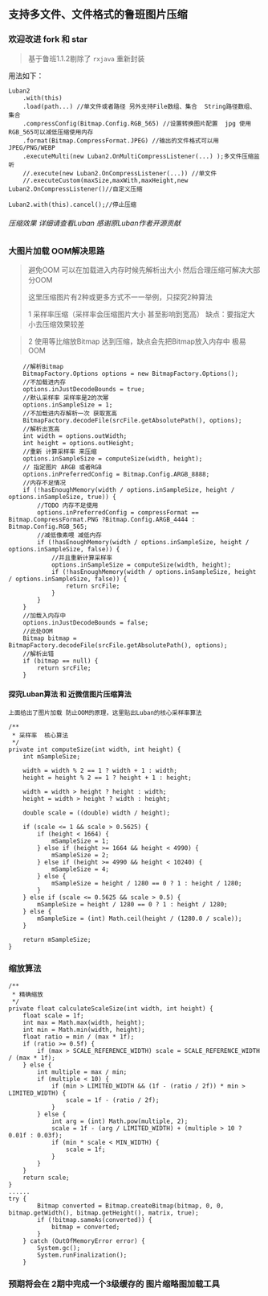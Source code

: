 ## 支持多文件、文件格式的鲁班图片压缩
### 欢迎改进 fork 和 star

>基于鲁班1.1.2剔除了 `rxjava` 重新封装

用法如下：

    Luban2
        .with(this)
        .load(path...) //单文件或者路径 另外支持File数组、集合  String路径数组、集合
        .compressConfig(Bitmap.Config.RGB_565) //设置转换图片配置  jpg 使用RGB_565可以减低压缩使用内存
        .format(Bitmap.CompressFormat.JPEG) //输出的文件格式可以用 JPEG/PNG/WEBP
        .executeMulti(new Luban2.OnMultiCompressListener(...) );多文件压缩监听
        //.execute(new Luban2.OnCompressListener(...)) //单文件
        //.executeCustom(maxSize,maxWith,maxHeight,new Luban2.OnCompressListener()//自定义压缩

	Luban2.with(this).cancel();//停止压缩

###### 压缩效果 详细请查看Luban 感谢原Luban作者开源贡献

### 大图片加载 OOM解决思路


> 避免OOM 可以在加载进入内存时候先解析出大小 然后合理压缩可解决大部分OOM
> 
> 这里压缩图片有2种或更多方式不一一举例，只探究2种算法
> 
> 1 采样率压缩（采样率会压缩图片大小 甚至影响到宽高） 缺点：要指定大小去压缩效果较差

> 2 使用等比缩放Bitmap 达到压缩，缺点会先把Bitmap放入内存中 极易OOM
    
		//解析Bitmap
        BitmapFactory.Options options = new BitmapFactory.Options();
        //不加载进内存
        options.inJustDecodeBounds = true;
        //默认采样率 采样率是2的次幂
        options.inSampleSize = 1;
        //不加载进内存解析一次 获取宽高
        BitmapFactory.decodeFile(srcFile.getAbsolutePath(), options);
        //解析出宽高
        int width = options.outWidth;
        int height = options.outHeight;
        //重新 计算采样率 来压缩
        options.inSampleSize = computeSize(width, height);
        // 指定图片 ARGB 或者RGB
        options.inPreferredConfig = Bitmap.Config.ARGB_8888;
        //内存不足情况
        if (!hasEnoughMemory(width / options.inSampleSize, height / options.inSampleSize, true)) {
            //TODO 内存不足使用
            options.inPreferredConfig = compressFormat == Bitmap.CompressFormat.PNG ?Bitmap.Config.ARGB_4444 : Bitmap.Config.RGB_565;
            //减低像素喂 减低内存
            if (!hasEnoughMemory(width / options.inSampleSize, height / options.inSampleSize, false)) {
                //并且重新计算采样率
                options.inSampleSize = computeSize(width, height);
                if (!hasEnoughMemory(width / options.inSampleSize, height / options.inSampleSize, false)) {
                    return srcFile;
                }
            }
        }
        //加载入内存中
        options.inJustDecodeBounds = false;
        //此处OOM
        Bitmap bitmap = BitmapFactory.decodeFile(srcFile.getAbsolutePath(), options);
        //解析出错
        if (bitmap == null) {
            return srcFile;
        }  
	
#### 探究Luban算法 和 近微信图片压缩算法
		
	上面给出了图片加载 防止OOM的原理，这里贴出Luban的核心采样率算法

	/**
     * 采样率  核心算法
     */
    private int computeSize(int width, int height) {
        int mSampleSize;

        width = width % 2 == 1 ? width + 1 : width;
        height = height % 2 == 1 ? height + 1 : height;

        width = width > height ? height : width;
        height = width > height ? width : height;

        double scale = ((double) width / height);

        if (scale <= 1 && scale > 0.5625) {
            if (height < 1664) {
                mSampleSize = 1;
            } else if (height >= 1664 && height < 4990) {
                mSampleSize = 2;
            } else if (height >= 4990 && height < 10240) {
                mSampleSize = 4;
            } else {
                mSampleSize = height / 1280 == 0 ? 1 : height / 1280;
            }
        } else if (scale <= 0.5625 && scale > 0.5) {
            mSampleSize = height / 1280 == 0 ? 1 : height / 1280;
        } else {
            mSampleSize = (int) Math.ceil(height / (1280.0 / scale));
        }

        return mSampleSize;
    }

### 缩放算法
	
	/**
     * 精确缩放
     */
    private float calculateScaleSize(int width, int height) {
        float scale = 1f;
        int max = Math.max(width, height);
        int min = Math.min(width, height);
        float ratio = min / (max * 1f);
        if (ratio >= 0.5f) {
            if (max > SCALE_REFERENCE_WIDTH) scale = SCALE_REFERENCE_WIDTH / (max * 1f);
        } else {
            int multiple = max / min;
            if (multiple < 10) {
                if (min > LIMITED_WIDTH && (1f - (ratio / 2f)) * min > LIMITED_WIDTH) {
                    scale = 1f - (ratio / 2f);
                }
            } else {
                int arg = (int) Math.pow(multiple, 2);
                scale = 1f - (arg / LIMITED_WIDTH) + (multiple > 10 ? 0.01f : 0.03f);
                if (min * scale < MIN_WIDTH) {
                    scale = 1f;
                }
            }
        }
        return scale;
    }
	......
	try {
            Bitmap converted = Bitmap.createBitmap(bitmap, 0, 0, bitmap.getWidth(), bitmap.getHeight(), matrix, true);
            if (!bitmap.sameAs(converted)) {
                bitmap = converted;
            }
        } catch (OutOfMemoryError error) {
            System.gc();
            System.runFinalization();
        }

### 预期将会在 2期中完成一个3级缓存的 图片缩略图加载工具
